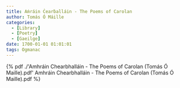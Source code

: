 ```yaml
---
title: Aṁráin Ċearḃalláin - The Poems of Carolan
author: Tomás Ó Máille
categories:
  - [Library]
  - [Poetry]
  - [Gaeilge]
date: 1700-01-01 01:01:01
tags: Ogmanac
---
```



{% pdf ./'Amhráin Chearbhalláin - The Poems of Carolan (Tomás Ó Maille).pdf' Amhráin Chearbhalláin - The Poems of Carolan (Tomás Ó Maille).pdf %}